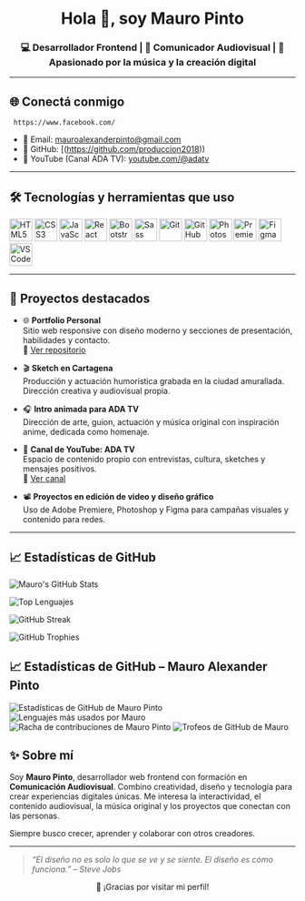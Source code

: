 <h1 align="center">Hola 👋, soy Mauro Pinto</h1>
<h3 align="center">💻 Desarrollador Frontend | 🎥 Comunicador Audiovisual | 🎵 Apasionado por la música y la creación digital</h3>

---

## 🌐 Conectá conmigo

     https://www.facebook.com/
- 📧 Email: mauroalexanderpinto@gmail.com
- 🧠 GitHub: [(https://github.com/produccion2018))
- 🎥 YouTube (Canal ADA TV): [youtube.com/@adatv](https://www.youtube.com/@adatv)


---

## 🛠️ Tecnologías y herramientas que uso

<p align="left">
  <img src="https://cdn.jsdelivr.net/gh/devicons/devicon/icons/html5/html5-original.svg" title="HTML5" width="40" height="40"/>
  <img src="https://cdn.jsdelivr.net/gh/devicons/devicon/icons/css3/css3-original.svg" title="CSS3" width="40" height="40"/>
  <img src="https://cdn.jsdelivr.net/gh/devicons/devicon/icons/javascript/javascript-original.svg" title="JavaScript" width="40" height="40"/>
  <img src="https://cdn.jsdelivr.net/gh/devicons/devicon/icons/react/react-original.svg" title="React" width="40" height="40"/>
  <img src="https://cdn.jsdelivr.net/gh/devicons/devicon/icons/bootstrap/bootstrap-original.svg" title="Bootstrap" width="40" height="40"/>
  <img src="https://cdn.jsdelivr.net/gh/devicons/devicon/icons/sass/sass-original.svg" title="Sass" width="40" height="40"/>
  <img src="https://cdn.jsdelivr.net/gh/devicons/devicon/icons/git/git-original.svg" title="Git" width="40" height="40"/>
  <img src="https://cdn.jsdelivr.net/gh/devicons/devicon/icons/github/github-original.svg" title="GitHub" width="40" height="40"/>
  <img src="https://cdn.jsdelivr.net/gh/devicons/devicon/icons/photoshop/photoshop-plain.svg" title="Photoshop" width="40" height="40"/>
  <img src="https://cdn.jsdelivr.net/gh/devicons/devicon/icons/premierepro/premierepro-original.svg" title="Premiere Pro" width="40" height="40"/>
  <img src="https://cdn.jsdelivr.net/gh/devicons/devicon/icons/figma/figma-original.svg" title="Figma" width="40" height="40"/>
  <img src="https://cdn.jsdelivr.net/gh/devicons/devicon/icons/vscode/vscode-original.svg" title="VS Code" width="40" height="40"/>
</p>

---

## 📂 Proyectos destacados

- 🌐 **Portfolio Personal**  
  Sitio web responsive con diseño moderno y secciones de presentación, habilidades y contacto.  
  🔗 [Ver repositorio](https://github.com/Drako01/portfolio)

- 🎬 **Sketch en Cartagena**  
  Producción y actuación humorística grabada en la ciudad amurallada. Dirección creativa y audiovisual propia.

- 🎧 **Intro animada para ADA TV**  
  Dirección de arte, guion, actuación y música original con inspiración anime, dedicada como homenaje.

- 📡 **Canal de YouTube: ADA TV**  
  Espacio de contenido propio con entrevistas, cultura, sketches y mensajes positivos.  
  🔗 [Ver canal](https://www.youtube.com/@adatv)

- 📽️ **Proyectos en edición de video y diseño gráfico**  
  Uso de Adobe Premiere, Photoshop y Figma para campañas visuales y contenido para redes.

---

## 📈 Estadísticas de GitHub

![Mauro's GitHub Stats](https://github-readme-stats.vercel.app/api?username=mauropinto&show_icons=true&theme=tokyonight&locale=es&hide_title=false)

![Top Lenguajes](https://github-readme-stats.vercel.app/api/top-langs/?username=mauropinto&layout=compact&theme=tokyonight&locale=es&langs_count=6&hide=css,html)

![GitHub Streak](https://github-readme-streak-stats.herokuapp.com?user=mauropinto&theme=tokyonight&locale=es)

![GitHub Trophies](https://github-profile-trophy.vercel.app/?username=mauropinto&theme=tokyonight&no-frame=true&margin-w=10)



<h2>📈 Estadísticas de GitHub – Mauro Alexander Pinto</h2>

<img src="https://github-readme-stats.vercel.app/api?username=mauropinto&show_icons=true&theme=tokyonight&locale=es&hide_title=false" alt="Estadísticas de GitHub de Mauro Pinto" />

<img src="https://github-readme-stats.vercel.app/api/top-langs/?username=mauropinto&layout=compact&theme=tokyonight&locale=es&langs_count=6&hide=css,html" alt="Lenguajes más usados por Mauro" />

<img src="https://github-readme-streak-stats.herokuapp.com?user=mauropinto&theme=tokyonight&locale=es" alt="Racha de contribuciones de Mauro Pinto" />

<img src="https://github-profile-trophy.vercel.app/?username=mauropinto&theme=tokyonight&no-frame=true&margin-w=10" alt="Trofeos de GitHub de Mauro" />


## ✨ Sobre mí

Soy **Mauro Pinto**, desarrollador web frontend con formación en **Comunicación Audiovisual**. Combino creatividad, diseño y tecnología para crear experiencias digitales únicas. Me interesa la interactividad, el contenido audiovisual, la música original y los proyectos que conectan con las personas.

Siempre busco crecer, aprender y colaborar con otros creadores.

---

> *“El diseño no es solo lo que se ve y se siente. El diseño es cómo funciona.” – Steve Jobs*

<p align="center">
  🚀 ¡Gracias por visitar mi perfil!
</p>
